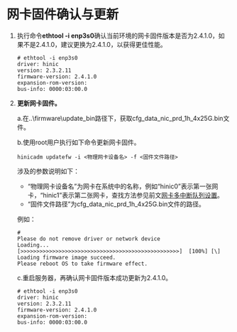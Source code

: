 # 网卡固件确认与更新<a name="ZH-CN_TOPIC_0263913272"></a>

1.  执行命令**ethtool -i enp3s0**确认当前环境的网卡固件版本是否为2.4.1.0，如果不是2.4.1.0，建议更换为2.4.1.0，以获得更佳性能。

    ```
    # ethtool -i enp3s0 
    driver: hinic                                 
    version: 2.3.2.11                             
    firmware-version: 2.4.1.0                     
    expansion-rom-version:                        
    bus-info: 0000:03:00.0                       
    ```

2. **更新网卡固件。**

    a.在..\\firmware\\update\_bin路径下，获取cfg\_data\_nic\_prd\_1h\_4x25G.bin文件。

    b.使用root用户执行如下命令更新网卡固件。

    ```
    hinicadm updatefw -i <物理网卡设备名> -f <固件文件路径>
    ```

    涉及的参数说明如下：

    -   “物理网卡设备名”为网卡在系统中的名称，例如“hinic0”表示第一张网卡，“hinic1”表示第二张网卡，查找方法参见前文[网卡多中断队列设置](网卡多中断队列设置.md)。
    -   “固件文件路径”为cfg\_data\_nic\_prd\_1h\_4x25G.bin文件的路径。

    例如：

    ```
    #  
    Please do not remove driver or network device  
    Loading...  
    [>>>>>>>>>>>>>>>>>>>>>>>>>>>>>>>>>>>>>>>>>>>>>>>>>>]  [100%] [\]  
    Loading firmware image succeed.  
    Please reboot OS to take firmware effect.
    ```

    c.重启服务器，再确认网卡固件版本成功更新为2.4.1.0。

    ```
    # ethtool -i enp3s0 
    driver: hinic                                 
    version: 2.3.2.11                             
    firmware-version: 2.4.1.0                     
    expansion-rom-version:                        
    bus-info: 0000:03:00.0    
    ```



